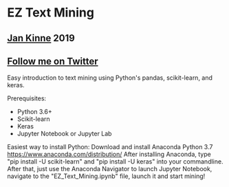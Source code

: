 # EZ Text Mining
## [Jan Kinne](!https://www.zew.de/MA684-1) 2019
## [Follow me on Twitter](!https://twitter.com/home) 

Easy introduction to text mining using Python's pandas, scikit-learn, and keras.

Prerequisites:
- Python 3.6+
- Scikit-learn
- Keras
- Jupyter Notebook or Jupyter Lab

Easiest way to install Python: Download and install Anaconda Python 3.7 https://www.anaconda.com/distribution/
After installing Anaconda, type "pip install -U scikit-learn" and "pip install -U keras" into your commandline. After that, just use
the Anaconda Navigator to launch Jupyter Notebook, navigate to the "EZ_Text_Mining.ipynb" file, launch it and start mining!
